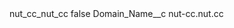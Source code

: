 <?xml version="1.0" encoding="UTF-8"?>
<CustomMetadata xmlns="http://soap.sforce.com/2006/04/metadata" xmlns:xsi="http://www.w3.org/2001/XMLSchema-instance" xmlns:xsd="http://www.w3.org/2001/XMLSchema">
    <label>nut_cc_nut_cc</label>
    <protected>false</protected>
    <values>
        <field>Domain_Name__c</field>
        <value xsi:type="xsd:string">nut-cc.nut.cc</value>
    </values>
</CustomMetadata>
